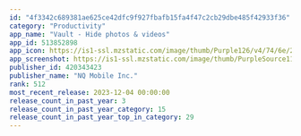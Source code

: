 ```yaml
---
id: "4f3342c689381ae625ce42dfc9f927fbafb15fa4f47c2cb29dbe485f42933f36"
category: "Productivity"
app_name: "Vault - Hide photos & videos"
app_id: 513852898
app_icon: https://is1-ssl.mzstatic.com/image/thumb/Purple126/v4/74/6e/23/746e23f4-989d-8f7a-733d-f029e0a73b34/AppIcon-1x_U007emarketing-0-2-0-0-85-220-0.png/1024x1024bb.png
app_screenshot: https://is1-ssl.mzstatic.com/image/thumb/PurpleSource114/v4/4c/a1/ea/4ca1ea61-1feb-a493-50f9-73f001fa0e4f/65dca440-86af-45e6-a3d4-a7cf92021510_1242x2208-1.png/1242x2688bb.png
publisher_id: 420343423
publisher_name: "NQ Mobile Inc."
rank: 512
most_recent_release: 2023-12-04 00:00:00
release_count_in_past_year: 3
release_count_in_past_year_category: 15
release_count_in_past_year_top_in_category: 29
---
```

